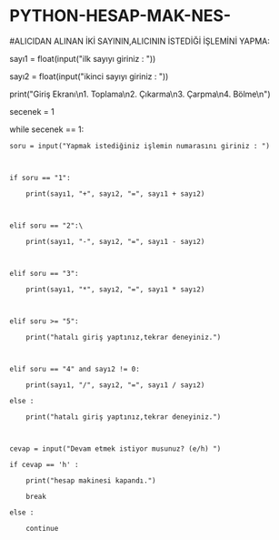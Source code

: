 # PYTHON-HESAP-MAK-NES-
#ALICIDAN ALINAN İKİ SAYININ,ALICININ İSTEDİĞİ İŞLEMİNİ YAPMA:

sayı1 = float(input("ilk sayıyı giriniz : "))

sayı2 = float(input("ikinci sayıyı giriniz : "))



print("Giriş Ekranı\n1. Toplama\n2. Çıkarma\n3. Çarpma\n4. Bölme\n")



secenek = 1



while secenek == 1:

    soru = input("Yapmak istediğiniz işlemin numarasını giriniz : ")



    if soru == "1":

        print(sayı1, "+", sayı2, "=", sayı1 + sayı2)



    elif soru == "2":\

        print(sayı1, "-", sayı2, "=", sayı1 - sayı2)



    elif soru == "3":

        print(sayı1, "*", sayı2, "=", sayı1 * sayı2)



    elif soru >= "5":

        print("hatalı giriş yaptınız,tekrar deneyiniz.")



    elif soru == "4" and sayı2 != 0:

        print(sayı1, "/", sayı2, "=", sayı1 / sayı2)

    else :

        print("hatalı giriş yaptınız,tekrar deneyiniz.")



    cevap = input("Devam etmek istiyor musunuz? (e/h) ")

    if cevap == 'h' :

        print("hesap makinesi kapandı.")

        break

    else :

        continue
